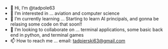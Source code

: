 - 👋 Hi, I’m @tadpole63
- 👀 I’m interested in ... aviation and computer science
- 🌱 I’m currently learning ... Starting to learn AI principals, and gonna be relasing some code on that soon!!
- 💞️ I’m looking to collaborate on ... terminal applications, some basic back end in python, and terminal games
- 📫 How to reach me ... email: tadpierski63@gmail.com

<!---
tadpole63/tadpole63 is a ✨ special ✨ repository because its `README.md` (this file) appears on your GitHub profile.
You can click the Preview link to take a look at your changes.
--->
